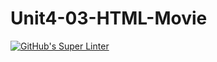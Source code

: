 # Unit4-03-HTML-Movie
[![GitHub's Super Linter](https://github.com/ICS20-Programming-LilyC/Unit4-03-HTML-Movie/workflows/GitHub's%20Super%20Linter/badge.svg)](https://github.com/ICS20-Programming-LilyC/Unit4-03-HTML-Movie/actions)